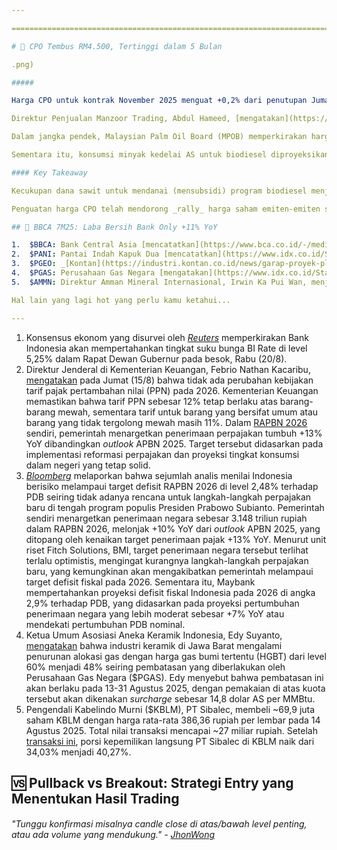 ```yaml
---

==================================================================================================================================================================================================================================

# 🌴 CPO Tembus RM4.500, Tertinggi dalam 5 Bulan

.png)

##### 

Harga CPO untuk kontrak November 2025 menguat +0,2% dari penutupan Jumat (15/8) ke level 4.520 ringgit Malaysia per ton per Selasa (19/8), menandai kenaikan +6,4% MTD sekaligus level tertinggi dalam 5 bulan terakhir. Kenaikan ini utamanya didorong oleh: 1) peningkatan permintaan dari India dan Cina; serta 2) pengetatan pasokan dari Indonesia.

Direktur Penjualan Manzoor Trading, Abdul Hameed, [mengatakan](https://www.bloomberg.com/news/articles/2024-08-15/palm-oil-extends-gains-on-strong-indian-demand-and-weak-ringgit) bahwa kenaikan harga CPO didorong oleh kuatnya permintaan dari China dan penyetokan kembali oleh India menjelang festival Diwali pada Oktober 2025. Dari sisi suplai, kenaikan harga CPO didukung oleh pengetatan pasokan dari Indonesia seiring rencana implementasi campuran biodiesel yang lebih tinggi (B50) dan [penyitaan](https://nasional.kompas.com/read/2025/08/15/12293441/prabowo-sebut-31-juta-hektar-lahan-sawit-ilegal-sudah-dikuasai-kembali) lahan sawit ilegal.

Dalam jangka pendek, Malaysian Palm Oil Board (MPOB) memperkirakan harga CPO global dapat bertahan di atas 4.300 ringgit Malaysia per ton, didukung oleh berkurangnya pasokan ekspor CPO dan minyak kedelai - selaku substitusi CPO - seiring kebutuhan program biodiesel di Indonesia, AS, dan Brasil. MPOB memproyeksikan bahwa program B50 akan mendorong tambahan permintaan CPO di Indonesia sebesar 3 juta ton per tahun pada 2026, lebih besar dibandingkan total kenaikan pasokan global yang diprediksi hanya akan tumbuh 1,6 juta ton.

Sementara itu, konsumsi minyak kedelai AS untuk biodiesel diproyeksikan naik +17% dari 6 juta ton pada 2024 menjadi 7 juta ton pada 2026, yang akan menandai untuk pertama kalinya sekitar 50% produksi minyak kedelai AS dialokasikan bagi kebutuhan biodiesel. Selain itu, Brasil telah meningkatkan kewajiban pencampuran biodiesel dari 14% menjadi 15% per [1 Agustus 2025](https://ethanolproducer.com/articles/brazil-to-boost-biofuel-mandates-to-e30-b15).

#### Key Takeaway

Kecukupan dana sawit untuk mendanai (mensubsidi) program biodiesel menjadi hal yang perlu dicermati oleh investor, menurut kami. Direktur Jenderal di Kementerian ESDM, Eniya Listiani Dewi, [mengatakan](https://www.bloombergtechnoz.com/detail-news/78163/subsidi-biodiesel-mau-dinaikkan-usai-kurang-gegara-gap-harga-cpo/2) bahwa pihaknya tengah meminta persetujuan tambahan alokasi dana dari Badan Pengelola Dana Perkebunan Kelapa Sawit, dengan alasan semakin jauhnya disparitas harga antara produk CPO dan solar atau diesel yang menjadi bahan baku biodiesel.

Penguatan harga CPO telah mendorong _rally_ harga saham emiten-emiten sawit secara MTD, seperti DSNG (+15,6%), TAPG (+5,9%), AALI (+8,8%), SGRO (+33,3%), dan BWPT (+14%).

## 🏦 BBCA 7M25: Laba Bersih Bank Only +11% YoY

1.  $BBCA: Bank Central Asia [mencatatkan](https://www.bca.co.id/-/media/Feature/Report/File/S8/Laporan-Bulanan/2025/20250815-laporan-keuangan-publikasi-bulanan-juli-2025-eng.pdf) laba bersih _bank only_ sebesar 4,8 triliun rupiah pada Juli 2025 (\-2% YoY, +2% MoM). Hasil ini membuat laba bersih _bank only_ selama 7M25 mencapai 34,7 triliun rupiah (+11% YoY), setara 60% estimasi laba bersih konsolidasi 2025F konsensus (vs. 7M24: 57% realisasi laba bersih konsolidasi 2024). Pada Juli 2025, penurunan laba bersih disebabkan oleh kenaikan beban pajak (+24% YoY, +20% MoM) dan beban provisi (+233% YoY, +84% MoM), di tengah pertumbuhan Pre-Provision Operating Profit (PPOP) sebesar +7% YoY dan +8% MoM. Selama 7M25, pertumbuhan laba bersih didorong oleh kenaikan PPOP yang solid sebesar +12% YoY, meski beban provisi naik +65% YoY. Solidnya PPOP selama 7M25 ditopang oleh Non-Interest Income (Non-II) yang tumbuh +18% YoY, sementara Net Interest Income (NII) hanya tumbuh +6% YoY di tengah pertumbuhan kredit +11% YoY.
2.  $PANI: Pantai Indah Kapuk Dua [mencatatkan](https://www.idx.co.id/StaticData/NewsAndAnnouncement/ANNOUNCEMENTSTOCK/From_EREP/202508/20250818232701-56701-0/Digital%20Report%20PT%20PANI%20June%202025.pdf) laba bersih 236 miliar rupiah pada 2Q25 (+45% YoY, +377% QoQ), sehingga laba bersih selama 1H25 _flat_ di level 286 miliar rupiah (+0,3% YoY). Pertumbuhan laba bersih pada 2Q25 didukung oleh pertumbuhan pendapatan (+46% YoY, +69% QoQ) dan margin laba kotor yang meningkat menjadi 60,1% (vs. 2Q24: 53,9%, 1Q25: 56,2%). Sementara itu, anak usaha PANI, Bangun Kosambi Sukses ($CBDK), [mencatatkan](https://emitten-announcement.stockbit.com/attachments/FinancialStatement-2025-II-CBDK.pdf) laba bersih 387 miliar rupiah pada 2Q25 (+100% YoY, +198% QoQ), sehingga laba bersih selama 1H25 tumbuh menjadi 517 miliar rupiah (+26% YoY). Pertumbuhan laba bersih pada 2Q25 didukung oleh pertumbuhan pendapatan (+66% YoY, +80% QoQ) dan ekspansi margin laba kotor menjadi 63,4% (vs. 2Q24: 57,0%, 1Q25: 55,9%).
3.  $PGEO: _[Kontan](https://industri.kontan.co.id/news/garap-proyek-pltp-ulubelu-dan-lahendong-pln-ip-dan-pgeo-bentuk-konsorsium)_ melaporkan bahwa PT PLN Indonesia Power dan Pertamina Geothermal Energy akan membentuk konsorsium untuk menggarap pembangkit listrik tenaga panas bumi (PLTP). Kerja sama ini adalah langkah lanjutan usai kedua pihak menandatangani _head of agreement_ untuk mengerjakan proyek PLTP Ulubelu Binary Unit berkapasitas 30 MW di Lampung dan PLTP Lahendong Binary Unit berkapasitas 15 MW di Sulawesi Utara. Selain kedua proyek PLTP tersebut, _head of agreement_ juga berisi kesepakatan antara kedua pihak untuk menjajaki pengembangan energi panas bumi di berbagai wilayah kerja, dengan total kapasitas indikatif mencapai 530 MW.
4.  $PGAS: Perusahaan Gas Negara [mengatakan](https://www.idx.co.id/StaticData/NewsAndAnnouncement/ANNOUNCEMENTSTOCK/From_EREP/202508/819294a2a4_7bda93eb55.pdf) bahwa tekanan gas di jaringan pipa mulai stabil seiring tambahan pasokan gas untuk mengisi stok gas dalam jaringan pipa. PGAS juga menyebut bahwa kepastian tambahan pasokan gas lainnya juga telah dikonfirmasi dan akan dimanfaatkan untuk meningkatkan keandalan operasional. [Sebelumnya](https://snips.stockbit.com/snips-terbaru/-rapbn-2026-ekonomi-ditarget-54-via-8-program-prioritas#:~:text=%24PGAS%3A%20Perusahaan%20Gas,pelanggan%20secepat%20mungkin.), PGAS melaporkan penurunan penyaluran gas untuk beberapa pelanggan di wilayah Jawa Barat dan sebagian Sumatera akibat _unplanned shutdown_ dari pemasok gas _existing_.
5.  $AMMN: Direktur Amman Mineral Internasional, Irwin Ka Pui Wan, menjual 40 juta saham AMMN dengan harga rata-rata 8.595 rupiah per lembar pada 15 Agustus 2025. Total nilai transaksi mencapai ~343,8 miliar rupiah. Setelah [transaksi ini](https://www.idx.co.id/StaticData/NewsAndAnnouncement/ANNOUNCEMENTSTOCK/From_EREP/202508/bfb9cc5e55_cffb4ab046.pdf), porsi kepemilikan langsung Irwin Ka Pui Wan di AMMN turun dari 0,109% menjadi 0,054%.

Hal lain yang lagi hot yang perlu kamu ketahui...

---
```


1.  Konsensus ekonom yang disurvei oleh _[Reuters](https://www.reuters.com/world/asia-pacific/bank-indonesia-hold-rates-525-august-20-resume-easing-q4-2025-08-19/)_ memperkirakan Bank Indonesia akan mempertahankan tingkat suku bunga BI Rate di level 5,25% dalam Rapat Dewan Gubernur pada besok, Rabu (20/8).
2.  Direktur Jenderal di Kementerian Keuangan, Febrio Nathan Kacaribu, [mengatakan](https://nasional.kontan.co.id/news/kemenkeu-pastikan-tarif-ppn-12-tetap-berlaku-untuk-barang-mewah-pada-2026) pada Jumat (15/8) bahwa tidak ada perubahan kebijakan tarif pajak pertambahan nilai (PPN) pada 2026. Kementerian Keuangan memastikan bahwa tarif PPN sebesar 12% tetap berlaku atas barang-barang mewah, sementara tarif untuk barang yang bersifat umum atau barang yang tidak tergolong mewah masih 11%. Dalam [RAPBN 2026](https://snips.stockbit.com/snips-terbaru/-rapbn-2026-ekonomi-ditarget-54-via-8-program-prioritas) sendiri, pemerintah menargetkan penerimaan perpajakan tumbuh +13% YoY dibandingkan _outlook_ APBN 2025. Target tersebut didasarkan pada implementasi reformasi perpajakan dan proyeksi tingkat konsumsi dalam negeri yang tetap solid.
3.  _[Bloomberg](https://www.bloomberg.com/news/articles/2025-08-19/prabowo-s-populist-budget-raises-doubts-over-revenue-goals)_ melaporkan bahwa sejumlah analis menilai Indonesia berisiko melampaui target defisit RAPBN 2026 di level 2,48% terhadap PDB seiring tidak adanya rencana untuk langkah-langkah perpajakan baru di tengah program populis Presiden Prabowo Subianto. Pemerintah sendiri menargetkan penerimaan negara sebesar 3.148 triliun rupiah dalam RAPBN 2026, melonjak +10% YoY dari _outlook_ APBN 2025, yang ditopang oleh kenaikan target penerimaan pajak +13% YoY. Menurut unit riset Fitch Solutions, BMI, target penerimaan negara tersebut terlihat terlalu optimistis, mengingat kurangnya langkah-langkah perpajakan baru, yang kemungkinan akan mengakibatkan pemerintah melampaui target defisit fiskal pada 2026. Sementara itu, Maybank mempertahankan proyeksi defisit fiskal Indonesia pada 2026 di angka 2,9% terhadap PDB, yang didasarkan pada proyeksi pertumbuhan penerimaan negara yang lebih moderat sebesar +7% YoY atau mendekati pertumbuhan PDB nominal.
4.  Ketua Umum Asosiasi Aneka Keramik Indonesia, Edy Suyanto, [mengatakan](https://ekonomi.bisnis.com/read/20250813/257/1901993/kuota-gas-murah-hgbt-terbatas-utilitas-produksi-keramik-terancam-susut) bahwa industri keramik di Jawa Barat mengalami penurunan alokasi gas dengan harga gas bumi tertentu (HGBT) dari level 60% menjadi 48% seiring pembatasan yang diberlakukan oleh Perusahaan Gas Negara ($PGAS). Edy menyebut bahwa pembatasan ini akan berlaku pada 13-31 Agustus 2025, dengan pemakaian di atas kuota tersebut akan dikenakan _surcharge_ sebesar 14,8 dolar AS per MMBtu.
5.  Pengendali Kabelindo Murni ($KBLM), PT Sibalec, membeli ~69,9 juta saham KBLM dengan harga rata-rata 386,36 rupiah per lembar pada 14 Agustus 2025. Total nilai transaksi mencapai ~27 miliar rupiah. Setelah [transaksi ini](https://www.idx.co.id/StaticData/NewsAndAnnouncement/ANNOUNCEMENTSTOCK/From_EREP/202508/e73f4f2a0c_c45851d559.pdf), porsi kepemilikan langsung PT Sibalec di KBLM naik dari 34,03% menjadi 40,27%.

## 🆚 Pullback vs Breakout: Strategi Entry yang Menentukan Hasil Trading

###### _"Tunggu konfirmasi misalnya candle close di atas/bawah level penting, atau ada volume yang mendukung." -_ _[JhonWong](https://stockbit.com/JhonWong?source=0)_

#####

